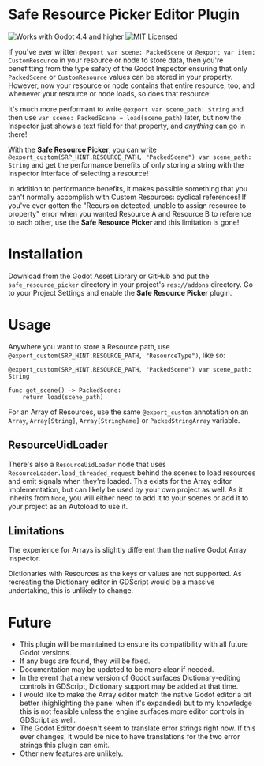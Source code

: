 # Safe Resource Picker Editor Plugin

![Works with Godot 4.4 and higher](https://img.shields.io/badge/Godot_4.4%2B-blue?logo=godotengine&logoColor=white)
![MIT Licensed](https://img.shields.io/github/license/HauntedBees/safe-resource-picker.svg)

If you've ever written `@export var scene: PackedScene` or `@export var item: CustomResource` in your resource or node to store data, then you're benefitting from the type safety of the Godot Inspector ensuring that only `PackedScene` or `CustomResource` values can be stored in your property. However, now your resource or node contains that entire resource, too, and whenever your resource or node loads, so does that resource!

It's much more performant to write `@export var scene_path: String` and then use `var scene: PackedScene = load(scene_path)` later, but now the Inspector just shows a text field for that property, and *anything* can go in there!

With the **Safe Resource Picker**, you can write `@export_custom(SRP_HINT.RESOURCE_PATH, "PackedScene") var scene_path: String` and get the performance benefits of only storing a string with the Inspector interface of selecting a resource!

In addition to performance benefits, it makes possible something that you can't normally accomplish with Custom Resources: cyclical references! If you've ever gotten the "Recursion detected, unable to assign resource to property" error when you wanted Resource A and Resource B to reference to each other, use the **Safe Resource Picker** and this limitation is gone!

# Installation

Download from the Godot Asset Library or GitHub and put the `safe_resource_picker` directory in your project's `res://addons` directory. Go to your Project Settings and enable the **Safe Resource Picker** plugin.

# Usage

Anywhere you want to store a Resource path, use `@export_custom(SRP_HINT.RESOURCE_PATH, "ResourceType")`, like so:

```GDScript
@export_custom(SRP_HINT.RESOURCE_PATH, "PackedScene") var scene_path: String

func get_scene() -> PackedScene:
	return load(scene_path)
```

For an Array of Resources, use the same `@export_custom` annotation on an `Array`, `Array[String]`, `Array[StringName]` or `PackedStringArray` variable.

## ResourceUidLoader

There's also a `ResourceUidLoader` node that uses `ResourceLoader.load_threaded_request` behind the scenes to load resources and emit signals when they're loaded. This exists for the Array editor implementation, but can likely be used by your own project as well. As it inherits from `Node`, you will either need to add it to your scenes or add it to your project as an Autoload to use it.

## Limitations

The experience for Arrays is slightly different than the native Godot Array inspector.

Dictionaries with Resources as the keys or values are not supported. As recreating the Dictionary editor in GDScript would be a massive undertaking, this is unlikely to change.

# Future

 - This plugin will be maintained to ensure its compatibility with all future Godot versions.
 - If any bugs are found, they will be fixed.
 - Documentation may be updated to be more clear if needed.
 - In the event that a new version of Godot surfaces Dictionary-editing controls in GDScript, Dictionary support may be added at that time.
 - I would like to make the Array editor match the native Godot editor a bit better (highlighting the panel when it's expanded) but to my knowledge this is not feasible unless the engine surfaces more editor controls in GDScript as well.
 - The Godot Editor doesn't seem to translate error strings right now. If this ever changes, it would be nice to have translations for the two error strings this plugin can emit.
 - Other new features are unlikely.
